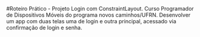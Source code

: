 #Roteiro Prático - Projeto Login com ConstraintLayout.
Curso Programador de Dispositivos Móveis do programa novos caminhos/UFRN.
Desenvolver um app com duas telas uma de login e outra principal, acessado via confirmação de login e senha.
